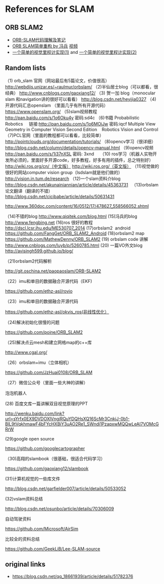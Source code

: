 # References for SLAM

## ORB SLAM2
- [ORB-SLAM代码理解及笔记](https://zhuanlan.zhihu.com/p/28489469)
- [ORB SLAM简单重构 by 冯兵](https://mp.weixin.qq.com/s?__biz=MzI5MTM1MTQwMw==&mid=2247484455&idx=1&sn=31f7e02cc2761d3a4b5df5514e74c7ad&scene=0#wechat_redirect) [视频](https://www.bilibili.com/video/av7102994/)
- [一个简单的视觉里程计实现(1)](https://web.archive.org/web/20170820141348/http://fengbing.net/2015/07/26/%E4%B8%80%E4%B8%AA%E7%AE%80%E5%8D%95%E7%9A%84%E8%A7%86%E8%A7%89%E9%87%8C%E7%A8%8B%E8%AE%A1%E5%AE%9E%E7%8E%B01/) and [一个简单的视觉里程计实现(2)](https://web.archive.org/web/20170820141451/http://fengbing.net/2015/07/26/%E4%B8%80%E4%B8%AA%E7%AE%80%E5%8D%95%E7%9A%84%E8%A7%86%E8%A7%89%E9%87%8C%E7%A8%8B%E8%AE%A1%E5%AE%9E%E7%8E%B02/)

## Random lists

（1) orb_slam 官网（网站最后有5篇论文，价值很高）
http://webdiis.unizar.es/~raulmur/orbslam/
（2)半仙居士blog（可以都看，很经典）
http://www.cnblogs.com/gaoxiang12/
（3) 贺一加 blog（monocular slam 和navigation讲的很好可以看看）
http://blog.csdn.net/heyijia0327
（4)开源代码汇总openslam （里面几乎有所有开源代码）             
https://www.openslam.org/
（5)slam视频教程
http://pan.baidu.com/s/1o6Oku4y 密码:sd4c
（6)书籍
Probabilistic Robotics     链接:http://pan.baidu.com/s/1o6MOiJw 密码:iqcf
Multiple View Geometry in Computer Vision Second Edition   
Robotics Vision and Control
（7)PCL官网（里面的教程都可以看看，比较简单）
http://pointclouds.org/documentation/tutorials/
（8)opencv学习（很详细）
http://blog.csdn.net/column/details/opencv-manual.html
（9)opencv视频
http://pan.baidu.com/s/1i37nXSL 密码: 3xnd    
（10) ros学习（机器人实物开发所必须的，里面好多开源code，好多教程，好多有用的插件，总之特别好）
http://wiki.ros.org/cn/（中文版）
http://wiki.ros.org/（英文版）
（11)视觉做的很好的网站computer vision group（lsdslam就是他们做的）
http://vision.in.tum.de/research
（12)一个slam资料介blog
http://blog.csdn.net/akunainiannian/article/details/45363731  
（13)orbslam论文翻译（翻译的不错）
http://blog.csdn.net/cicibabe/article/details/50631431

http://www.360doc.com/content/16/0512/17/478627_558566052.shtml

（14)不错的blog
http://www.qiqitek.com/blog.html
(15)冯兵的blog
http://www.fengbing.net
(16)ros 很好的教程
http://dscl.lcsr.jhu.edu/ME530707_2014
(17)orbslam2  android
https://github.com/FangGet/ORB_SLAM2_Android
(18)orbslam2 map
https://github.com/MathewDenny/ORB_SLAM2
(19) orbslam code 讲解
http://www.cnblogs.com/luyb/p/5260785.html
(20) 一篇VO外文blog
http://avisingh599.github.io/blog/

（21)orbslam2代码解析

http://git.oschina.net/paopaoslam/ORB-SLAM2

（22）imu和单目的数据融合开源代码（EKF)

https://github.com/ethz-asl/rovio

（23）imu和单目的数据融合开源代码

https://github.com/ethz-asl/okvis_ros(非线性优化）

（24)解决初始化很慢的问题

https://github.com/poine/ORB_SLAM2

（25)解决点云mesh和建立网格map的c++库

http://www.cgal.org/

（26）orbslam+imu（立体相机）

https://github.com/JzHuai0108/ORB_SLAM

（27）微信公众号（里面一些大神的讲解）

泡泡机器人

(28) 百度文库一篇讲解双目视觉原理的PPT

http://wenku.baidu.com/link?url=sYrfx0EX9DVDOXlVngjRQuYDQHsXQ16ScMr3CnkjJ-0b1-BlL9tVqkhmawF4bFYcHXBiY3uAO2Re1_SWndi1PzapxwMQQwLeAI7VOMcGRrW

(29)google open source

https://github.com/googlecartographer

（30)高翔的slambook（很基础，很适合代码学习）

https://github.com/gaoxiang12/slambook

(31)计算机视觉的一些库文件

http://blog.csdn.net/garfielder007/article/details/50533052

(32)vslam资料总结

http://blog.csdn.net/osunbo/article/details/70306009

自动驾驶资料

https://github.com/Microsoft/AirSim

比较全的资料总结

https://github.com/GeekLiB/Lee-SLAM-source



## original links
- https://blog.csdn.net/qq_18661939/article/details/51782376

